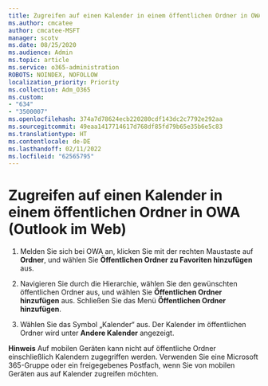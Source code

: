 ```yaml
---
title: Zugreifen auf einen Kalender in einem öffentlichen Ordner in OWA (Outlook im Web)
ms.author: cmcatee
author: cmcatee-MSFT
manager: scotv
ms.date: 08/25/2020
ms.audience: Admin
ms.topic: article
ms.service: o365-administration
ROBOTS: NOINDEX, NOFOLLOW
localization_priority: Priority
ms.collection: Adm_O365
ms.custom:
- "634"
- "3500007"
ms.openlocfilehash: 374a7d78624ecb220280cdf143dc2c7792e292aa
ms.sourcegitcommit: 49eaa1417714617d768df85fd79b65e35b6e5c83
ms.translationtype: HT
ms.contentlocale: de-DE
ms.lasthandoff: 02/11/2022
ms.locfileid: "62565795"
---
```

# <a name="access-a-public-folder-calendar-in-owa-outlook-on-the-web"></a>Zugreifen auf einen Kalender in einem öffentlichen Ordner in OWA (Outlook im Web)

1. Melden Sie sich bei OWA an, klicken Sie mit der rechten Maustaste auf **Ordner**, und wählen Sie **Öffentlichen Ordner zu Favoriten hinzufügen** aus.

2. Navigieren Sie durch die Hierarchie, wählen Sie den gewünschten öffentlichen Ordner aus, und wählen Sie **Öffentlichen Ordner hinzufügen** aus. Schließen Sie das Menü **Öffentlichen Ordner hinzufügen**.  

3. Wählen Sie das Symbol „Kalender“ aus. Der Kalender im öffentlichen Ordner wird unter **Andere Kalender** angezeigt.  

**Hinweis** Auf mobilen Geräten kann nicht auf öffentliche Ordner einschließlich Kalendern zugegriffen werden. Verwenden Sie eine Microsoft 365-Gruppe oder ein freigegebenes Postfach, wenn Sie von mobilen Geräten aus auf Kalender zugreifen möchten.